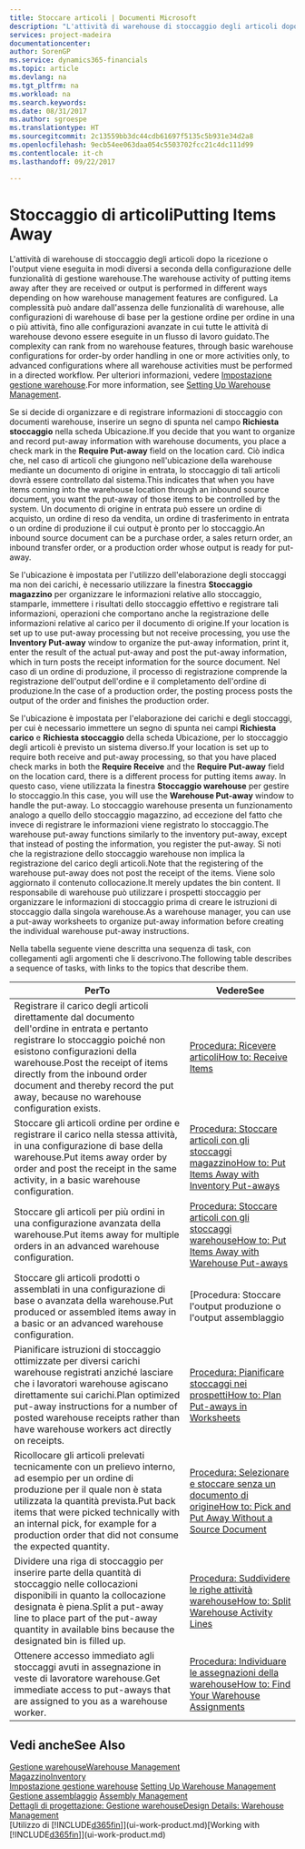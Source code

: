 ```yaml
---
title: Stoccare articoli | Documenti Microsoft
description: "L'attività di warehouse di stoccaggio degli articoli dopo la ricezione o l'output viene eseguita in modi diversi a seconda della configurazione delle funzionalità di gestione warehouse."
services: project-madeira
documentationcenter: 
author: SorenGP
ms.service: dynamics365-financials
ms.topic: article
ms.devlang: na
ms.tgt_pltfrm: na
ms.workload: na
ms.search.keywords: 
ms.date: 08/31/2017
ms.author: sgroespe
ms.translationtype: HT
ms.sourcegitcommit: 2c13559bb3dc44cdb61697f5135c5b931e34d2a8
ms.openlocfilehash: 9ecb54ee063daa054c5503702fcc21c4dc111d99
ms.contentlocale: it-ch
ms.lasthandoff: 09/22/2017

---
```

# <a name="putting-items-away"></a><span data-ttu-id="2df53-103">Stoccaggio di articoli</span><span class="sxs-lookup"><span data-stu-id="2df53-103">Putting Items Away</span></span>
<span data-ttu-id="2df53-104">L'attività di warehouse di stoccaggio degli articoli dopo la ricezione o l'output viene eseguita in modi diversi a seconda della configurazione delle funzionalità di gestione warehouse.</span><span class="sxs-lookup"><span data-stu-id="2df53-104">The warehouse activity of putting items away after they are received or output is performed in different ways depending on how warehouse management features are configured.</span></span> <span data-ttu-id="2df53-105">La complessità può andare dall'assenza delle funzionalità di warehouse, alle configurazioni di warehouse di base per la gestione ordine per ordine in una o più attività, fino alle configurazioni avanzate in cui tutte le attività di warehouse devono essere eseguite in un flusso di lavoro guidato.</span><span class="sxs-lookup"><span data-stu-id="2df53-105">The complexity can rank from no warehouse features, through basic warehouse configurations for order-by order handling in one or more activities only, to advanced configurations where all warehouse activities must be performed in a directed workflow.</span></span> <span data-ttu-id="2df53-106">Per ulteriori informazioni, vedere [Impostazione gestione warehouse](warehouse-setup-warehouse.md).</span><span class="sxs-lookup"><span data-stu-id="2df53-106">For more information, see [Setting Up Warehouse Management](warehouse-setup-warehouse.md).</span></span>

<span data-ttu-id="2df53-107">Se si decide di organizzare e di registrare informazioni di stoccaggio con documenti warehouse, inserire un segno di spunta nel campo **Richiesta stoccaggio** nella scheda Ubicazione.</span><span class="sxs-lookup"><span data-stu-id="2df53-107">If you decide that you want to organize and record put-away information with warehouse documents, you place a check mark in the **Require Put-away** field on the location card.</span></span> <span data-ttu-id="2df53-108">Ciò indica che, nel caso di articoli che giungono nell'ubicazione della warehouse mediante un documento di origine in entrata, lo stoccaggio di tali articoli dovrà essere controllato dal sistema.</span><span class="sxs-lookup"><span data-stu-id="2df53-108">This indicates that when you have items coming into the warehouse location through an inbound source document, you want the put-away of those items to be controlled by the system.</span></span> <span data-ttu-id="2df53-109">Un documento di origine in entrata può essere un ordine di acquisto, un ordine di reso da vendita, un ordine di trasferimento in entrata o un ordine di produzione il cui output è pronto per lo stoccaggio.</span><span class="sxs-lookup"><span data-stu-id="2df53-109">An inbound source document can be a purchase order, a sales return order, an inbound transfer order, or a production order whose output is ready for put-away.</span></span>  

<span data-ttu-id="2df53-110">Se l'ubicazione è impostata per l'utilizzo dell'elaborazione degli stoccaggi ma non dei carichi, è necessario utilizzare la finestra **Stoccaggio magazzino** per organizzare le informazioni relative allo stoccaggio, stamparle, immettere i risultati dello stoccaggio effettivo e registrare tali informazioni, operazioni che comportano anche la registrazione delle informazioni relative al carico per il documento di origine.</span><span class="sxs-lookup"><span data-stu-id="2df53-110">If your location is set up to use put-away processing but not receive processing, you use the **Inventory Put-away** window to organize the put-away information, print it, enter the result of the actual put-away and post the put-away information, which in turn posts the receipt information for the source document.</span></span> <span data-ttu-id="2df53-111">Nel caso di un ordine di produzione, il processo di registrazione comprende la registrazione dell'output dell'ordine e il completamento dell'ordine di produzione.</span><span class="sxs-lookup"><span data-stu-id="2df53-111">In the case of a production order, the posting process posts the output of the order and finishes the production order.</span></span>

<span data-ttu-id="2df53-112">Se l'ubicazione è impostata per l'elaborazione dei carichi e degli stoccaggi, per cui è necessario immettere un segno di spunta nei campi **Richiesta carico** e **Richiesta stoccaggio** della scheda Ubicazione, per lo stoccaggio degli articoli è previsto un sistema diverso.</span><span class="sxs-lookup"><span data-stu-id="2df53-112">If your location is set up to require both receive and put-away processing, so that you have placed check marks in both the **Require Receive** and the **Require Put-away** field on the location card, there is a different process for putting items away.</span></span> <span data-ttu-id="2df53-113">In questo caso, viene utilizzata la finestra **Stoccaggio warehouse** per gestire lo stoccaggio.</span><span class="sxs-lookup"><span data-stu-id="2df53-113">In this case, you will use the **Warehouse Put-away** window to handle the put-away.</span></span> <span data-ttu-id="2df53-114">Lo stoccaggio warehouse presenta un funzionamento analogo a quello dello stoccaggio magazzino, ad eccezione del fatto che invece di registrare le informazioni viene registrato lo stoccaggio.</span><span class="sxs-lookup"><span data-stu-id="2df53-114">The warehouse put-away functions similarly to the inventory put-away, except that instead of posting the information, you register the put-away.</span></span> <span data-ttu-id="2df53-115">Si noti che la registrazione dello stoccaggio warehouse non implica la registrazione del carico degli articoli.</span><span class="sxs-lookup"><span data-stu-id="2df53-115">Note that the registering of the warehouse put-away does not post the receipt of the items.</span></span> <span data-ttu-id="2df53-116">Viene solo aggiornato il contenuto collocazione.</span><span class="sxs-lookup"><span data-stu-id="2df53-116">It merely updates the bin content.</span></span> <span data-ttu-id="2df53-117">Il responsabile di warehouse può utilizzare i prospetti stoccaggio per organizzare le informazioni di stoccaggio prima di creare le istruzioni di stoccaggio dalla singola warehouse.</span><span class="sxs-lookup"><span data-stu-id="2df53-117">As a warehouse manager, you can use a put-away worksheets to organize put-away information before creating the individual warehouse put-away instructions.</span></span>

<span data-ttu-id="2df53-118">Nella tabella seguente viene descritta una sequenza di task, con collegamenti agli argomenti che li descrivono.</span><span class="sxs-lookup"><span data-stu-id="2df53-118">The following table describes a sequence of tasks, with links to the topics that describe them.</span></span>   

|<span data-ttu-id="2df53-119">**Per**</span><span class="sxs-lookup"><span data-stu-id="2df53-119">**To**</span></span>|<span data-ttu-id="2df53-120">**Vedere**</span><span class="sxs-lookup"><span data-stu-id="2df53-120">**See**</span></span>|  
|------------|-------------|  
|<span data-ttu-id="2df53-121">Registrare il carico degli articoli direttamente dal documento dell'ordine in entrata e pertanto registrare lo stoccaggio poiché non esistono configurazioni della warehouse.</span><span class="sxs-lookup"><span data-stu-id="2df53-121">Post the receipt of items directly from the inbound order document and thereby record the put away, because no warehouse configuration exists.</span></span>|[<span data-ttu-id="2df53-122">Procedura: Ricevere articoli</span><span class="sxs-lookup"><span data-stu-id="2df53-122">How to: Receive Items</span></span>](warehouse-how-receive-items.md)|  
|<span data-ttu-id="2df53-123">Stoccare gli articoli ordine per ordine e registrare il carico nella stessa attività, in una configurazione di base della warehouse.</span><span class="sxs-lookup"><span data-stu-id="2df53-123">Put items away order by order and post the receipt in the same activity, in a basic warehouse configuration.</span></span>|[<span data-ttu-id="2df53-124">Procedura: Stoccare articoli con gli stoccaggi magazzino</span><span class="sxs-lookup"><span data-stu-id="2df53-124">How to: Put Items Away with Inventory Put-aways</span></span>](warehouse-how-to-put-items-away-with-inventory-put-aways.md)|  
|<span data-ttu-id="2df53-125">Stoccare gli articoli per più ordini in una configurazione avanzata della warehouse.</span><span class="sxs-lookup"><span data-stu-id="2df53-125">Put items away for multiple orders in an advanced warehouse configuration.</span></span>|[<span data-ttu-id="2df53-126">Procedura: Stoccare articoli con gli stoccaggi warehouse</span><span class="sxs-lookup"><span data-stu-id="2df53-126">How to: Put Items Away with Warehouse Put-aways</span></span>](warehouse-how-to-put-items-away-with-warehouse-put-aways.md)|  
|<span data-ttu-id="2df53-127">Stoccare gli articoli prodotti o assemblati in una configurazione di base o avanzata della warehouse.</span><span class="sxs-lookup"><span data-stu-id="2df53-127">Put produced or assembled items away in a basic or an advanced warehouse configuration.</span></span>|[<span data-ttu-id="2df53-128">Procedura: Stoccare l'output produzione o l'output assemblaggio | Documenti Microsoft</span><span class="sxs-lookup"><span data-stu-id="2df53-128">How to: Put Away Production or Assembly Output</span></span>](warehouse-how-to-put-away-production-output.md)|
|<span data-ttu-id="2df53-129">Pianificare istruzioni di stoccaggio ottimizzate per diversi carichi warehouse registrati anziché lasciare che i lavoratori warehouse agiscano direttamente sui carichi.</span><span class="sxs-lookup"><span data-stu-id="2df53-129">Plan optimized put-away instructions for a number of posted warehouse receipts rather than have warehouse workers act directly on receipts.</span></span>|[<span data-ttu-id="2df53-130">Procedura: Pianificare stoccaggi nei prospetti</span><span class="sxs-lookup"><span data-stu-id="2df53-130">How to: Plan Put-aways in Worksheets</span></span>](warehouse-how-to-plan-put-aways-in-worksheets.md)|  
|<span data-ttu-id="2df53-131">Ricollocare gli articoli prelevati tecnicamente con un prelievo interno, ad esempio per un ordine di produzione per il quale non è stata utilizzata la quantità prevista.</span><span class="sxs-lookup"><span data-stu-id="2df53-131">Put back items that were picked technically with an internal pick, for example for a production order that did not consume the expected quantity.</span></span>|[<span data-ttu-id="2df53-132">Procedura: Selezionare e stoccare senza un documento di origine</span><span class="sxs-lookup"><span data-stu-id="2df53-132">How to: Pick and Put Away Without a Source Document</span></span>](warehouse-how-to-create-put-aways-from-internal-put-aways.md)|
|<span data-ttu-id="2df53-133">Dividere una riga di stoccaggio per inserire parte della quantità di stoccaggio nelle collocazioni disponibili in quanto la collocazione designata è piena.</span><span class="sxs-lookup"><span data-stu-id="2df53-133">Split a put-away line to place part of the put-away quantity in available bins because the designated bin is filled up.</span></span>|[<span data-ttu-id="2df53-134">Procedura: Suddividere le righe attività warehouse</span><span class="sxs-lookup"><span data-stu-id="2df53-134">How to: Split Warehouse Activity Lines</span></span>](warehouse-how-to-split-warehouse-activity-lines.md)|
|<span data-ttu-id="2df53-135">Ottenere accesso immediato agli stoccaggi avuti in assegnazione in veste di lavoratore warehouse.</span><span class="sxs-lookup"><span data-stu-id="2df53-135">Get immediate access to put-aways that are assigned to you as a warehouse worker.</span></span>|[<span data-ttu-id="2df53-136">Procedura: Individuare le assegnazioni della warehouse</span><span class="sxs-lookup"><span data-stu-id="2df53-136">How to: Find Your Warehouse Assignments</span></span>](warehouse-how-to-find-your-warehouse-assignments.md)|    

## <a name="see-also"></a><span data-ttu-id="2df53-137">Vedi anche</span><span class="sxs-lookup"><span data-stu-id="2df53-137">See Also</span></span>  
[<span data-ttu-id="2df53-138">Gestione warehouse</span><span class="sxs-lookup"><span data-stu-id="2df53-138">Warehouse Management</span></span>](warehouse-manage-warehouse.md)  
[<span data-ttu-id="2df53-139">Magazzino</span><span class="sxs-lookup"><span data-stu-id="2df53-139">Inventory</span></span>](inventory-manage-inventory.md)  
<span data-ttu-id="2df53-140">[Impostazione gestione warehouse](warehouse-setup-warehouse.md)   </span><span class="sxs-lookup"><span data-stu-id="2df53-140">[Setting Up Warehouse Management](warehouse-setup-warehouse.md)   </span></span>  
<span data-ttu-id="2df53-141">[Gestione assemblaggio](assembly-assemble-items.md)  </span><span class="sxs-lookup"><span data-stu-id="2df53-141">[Assembly Management](assembly-assemble-items.md)  </span></span>  
[<span data-ttu-id="2df53-142">Dettagli di progettazione: Gestione warehouse</span><span class="sxs-lookup"><span data-stu-id="2df53-142">Design Details: Warehouse Management</span></span>](design-details-warehouse-management.md)  
<span data-ttu-id="2df53-143">[Utilizzo di [!INCLUDE[d365fin](includes/d365fin_md.md)]](ui-work-product.md)</span><span class="sxs-lookup"><span data-stu-id="2df53-143">[Working with [!INCLUDE[d365fin](includes/d365fin_md.md)]](ui-work-product.md)</span></span>  

